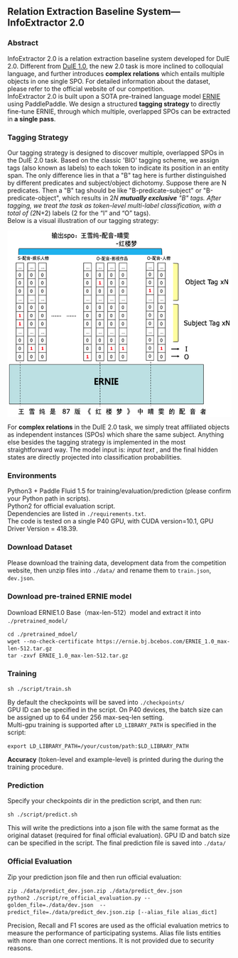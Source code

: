 ## Relation Extraction Baseline System—InfoExtractor 2.0  
### Abstract  
InfoExtractor 2.0 is a relation extraction baseline system developed for DuIE 2.0.
Different from [DuIE 1.0](http://lic2019.ccf.org.cn/kg), the new 2.0 task is more inclined to colloquial language, and further introduces **complex relations** which entails multiple objects in one single SPO.
For detailed information about the dataset, please refer to the official website of our competition.  
InfoExtractor 2.0 is built upon a SOTA pre-trained language model [ERNIE](https://arxiv.org/abs/1904.09223) using PaddlePaddle.
We design a structured **tagging strategy** to directly fine-tune ERNIE, through which multiple, overlapped SPOs can be extracted in **a single pass**.  

### Tagging Strategy  
Our tagging strategy is designed to discover multiple, overlapped SPOs in the DuIE 2.0 task.
Based on the classic 'BIO' tagging scheme, we assign tags (also known as labels) to each token to indicate its position in an entity span.
The only difference lies in that a "B" tag here is further distinguished by different predicates and subject/object dichotomy.
Suppose there are N predicates. Then a "B" tag should be like "B-predicate-subject" or "B-predicate-object",
which results in 2*N **mutually exclusive** "B" tags.
After tagging, we treat the task as token-level multi-label classification, with a total of (2*N+2) labels (2 for the “I” and “O” tags).  
Below is a visual illustration of our tagging strategy:
<div  align="center">  
<img src="./tagging_strategy.png" width = "550" height = "420" alt="Tagging Strategy" align=center />
</div>

For **complex relations** in the DuIE 2.0 task, we simply treat affiliated objects as independent instances (SPOs) which share the same subject.
Anything else besides the tagging strategy is implemented in the most straightforward way. The model input is:
 <CLS> *input text* <SEP>, and the final hidden states are directly projected into classification probabilities.

### Environments  
Python3 + Paddle Fluid 1.5 for training/evaluation/prediction (please confirm your Python path in scripts).  
Python2 for official evaluation script.  
Dependencies are listed in `./requirements.txt`.  
The code is tested on a single P40 GPU, with CUDA version=10.1, GPU Driver Version = 418.39.

### Download Dataset
Please download the training data, development data from the competition website, then unzip files into `./data/` and rename them to `train.json`, `dev.json`.

### Download pre-trained ERNIE model  
Download ERNIE1.0 Base（max-len-512）model and extract it into `./pretrained_model/`  
```
cd ./pretrained_mdoel/
wget --no-check-certificate https://ernie.bj.bcebos.com/ERNIE_1.0_max-len-512.tar.gz
tar -zxvf ERNIE_1.0_max-len-512.tar.gz
```
### Training  
```
sh ./script/train.sh
```
By default the checkpoints will be saved into `./checkpoints/`  
GPU ID can be specified in the script. On P40 devices, the batch size can be assigned up to 64 under 256 max-seq-len setting.  
Multi-gpu training is supported after `LD_LIBRARY_PATH` is specified in the script:  
```
export LD_LIBRARY_PATH=/your/custom/path:$LD_LIBRARY_PATH
```
**Accuracy** (token-level and example-level) is printed during the during the training procedure.

### Prediction  
Specify your checkpoints dir in the prediction script, and then run:
```
sh ./script/predict.sh
```
This will write the predictions into a json file with the same format as the original dataset (required for final official evaluation). GPU ID and batch size can be specified in the script. The final prediction file is saved into `./data/`

### Official Evaluation  
Zip your prediction json file and then run official evaluation:
```
zip ./data/predict_dev.json.zip ./data/predict_dev.json
python2 ./script/re_official_evaluation.py --golden_file=./data/dev.json  --predict_file=./data/predict_dev.json.zip [--alias_file alias_dict]
```
Precision, Recall and F1 scores are used as the official evaluation metrics to measure the performance of participating systems. Alias file lists entities with more than one correct mentions. It is not provided due to security reasons.
